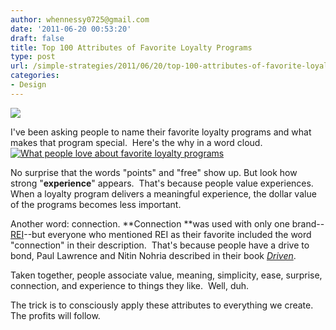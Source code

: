 ```yaml
---
author: whennessy0725@gmail.com
date: '2011-06-20 00:53:20'
draft: false
title: Top 100 Attributes of Favorite Loyalty Programs
type: post
url: /simple-strategies/2011/06/20/top-100-attributes-of-favorite-loyalty-programs
categories:
- Design
---
```


![](http://static1.squarespace.com/static/56c87f52356fb0ec8c23c9b7/56d09050d9fd567b5dd38d8b/56d09058d9fd567b5dd38dec/1456509780695/wordle-loyalty-programs.png)

  



I've been asking people to name their favorite loyalty programs and what makes that program special.  Here's the why in a word cloud.
[![What people love about favorite loyalty programs](http://static1.squarespace.com/static/56c87f52356fb0ec8c23c9b7/t/56d090fed9fd567b5dd39b0c/1456509182858/wordle-loyalty-programs.png)
](http://static1.squarespace.com/static/56c87f52356fb0ec8c23c9b7/t/56d090fed9fd567b5dd39b0c/1456509182858/wordle-loyalty-programs.png)




No surprise that the words "points" and "free" show up. But look how strong "**experience**" appears.  That's because people value experiences. When a loyalty program delivers a meaningful experience, the dollar value of the programs becomes less important.




Another word: connection. **Connection **was used with only one brand--[REI](http://www.rei.com/)--but everyone who mentioned REI as their favorite included the word "connection" in their description.  That's because people have a drive to bond, Paul Lawrence and Nitin Nohria described in their book _[Driven](http://hbswk.hbs.edu/item/2543.html)_.




Taken together, people associate value, meaning, simplicity, ease, surprise, connection, and experience to things they like.  Well, duh.




The trick is to consciously apply these attributes to everything we create. The profits will follow.
